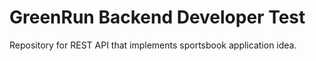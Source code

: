 # GreenRun Backend Developer Test

Repository for REST API that implements sportsbook application idea.
